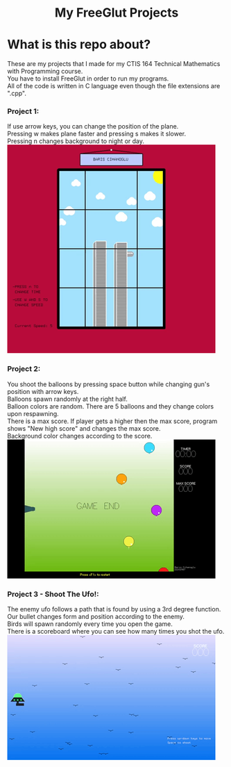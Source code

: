 <h1 align='center'>My FreeGlut Projects</h1>

# What is this repo about?
  These are my projects that I made for my CTIS 164 Technical Mathematics with Programming course. <br>
  You have to install FreeGlut in order to run my programs. <br>
  All of the code is written in C language even though the file extensions are ".cpp".

### Project 1:
  If use arrow keys, you can change the position of the plane. <br>
  Pressing w makes plane faster and pressing s makes it slower. <br>
  Pressing n changes background to night or day. <br>
  ![Alt Text](https://github.com/bariscihanoglu/my-glut-projects/blob/main/GIFS/PROJECT_1.gif)
  
### Project 2:
  You shoot the balloons by pressing space button while changing gun's position with arrow keys. <br>
  Balloons spawn randomly at the right half. <br>
  Balloon colors are random. There are 5 balloons and they change colors upon respawning. <br>
  There is a max score. If player gets a higher then the max score, program shows "New high score" and changes the max score. <br>
  Background color changes according to the score.<br>
  ![Alt Text](https://github.com/bariscihanoglu/my-glut-projects/blob/main/GIFS/PROJECT_2.gif)
 
### Project 3 - Shoot The Ufo!:
  The enemy ufo follows a path that is found by using a 3rd degree function. <br>
  Our bullet changes form and position according to the enemy. <br>
  Birds will spawn randomly every time you open the game. <br>
  There is a scoreboard where you can see how many times you shot the ufo. <br>
  ![Alt Text](https://github.com/bariscihanoglu/my-glut-projects/blob/main/GIFS/PROJECT_3.gif)
